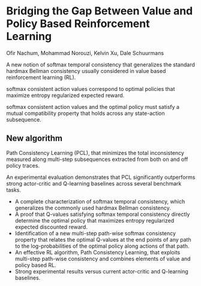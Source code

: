 # Bridging the Gap Between Value and Policy Based Reinforcement Learning

Ofir Nachum, Mohammad Norouzi, Kelvin Xu, Dale Schuurmans

A new notion of softmax temporal consistency that generalizes the standard hardmax Bellman consistency usually considered in 
value based reinforcement learning (RL). 

softmax consistent action values correspond to optimal policies that maximize
entropy regularized expected reward. 

softmax consistent action values and the optimal policy must 
satisfy a mutual compatibility property that holds across any state-action subsequence. 

## New algorithm
Path Consistency Learning (PCL), that minimizes the total inconsistency measured along multi-step subsequences extracted from both on and off policy traces. 

An experimental evaluation demonstrates that PCL significantly outperforms strong actor-critic and Q-learning baselines across several benchmark tasks.

* A complete characterization of softmax temporal consistency, which generalizes the commonly used hardmax Bellman consistency.
* A proof that Q-values satisfying softmax temporal consistency directly determine the optimal policy that maximizes entropy regularized expected discounted reward.
* Identification of a new multi-step path-wise softmax consistency property that relates the optimal Q-values at the end points of any path to the log-probabilities of the optimal policy along actions of that path.
* An effective RL algorithm, Path Consistency Learning, that exploits multi-step path-wise consistency and combines elements of value and policy based RL.
* Strong experimental results versus current actor-critic and Q-learning baselines.
